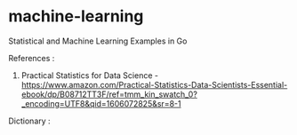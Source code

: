 # machine-learning
Statistical and Machine Learning Examples in Go

References :
1. Practical Statistics for Data Science - 
    https://www.amazon.com/Practical-Statistics-Data-Scientists-Essential-ebook/dp/B08712TT3F/ref=tmm_kin_swatch_0?_encoding=UTF8&qid=1606072825&sr=8-1
    

Dictionary : 

